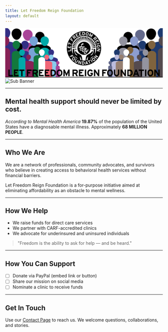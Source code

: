 ```yaml
---
title: Let Freedom Reign Foundation
layout: default
---
```


<div class="hero-container">
  <img id="hero-banner" src="/assets/graphics/hero_banner/lfrf-hero_banner-key.png" alt="LFRF Hero Banner" class="hero-banner" />
</div>


<div class="sub-banner-container">
  <img src="/assets/graphics/sub-banner/lfrf-sub_banner.png" alt="Sub Banner" class="sub-banner" />
</div>

---

## **Mental health support should never be limited by cost.**  
*According to Mental Health America* **19.87%** of the population of the United States have a diagnosable mental illness. Approximately **68 MILLION PEOPLE**.

---

## Who We Are

We are a network of professionals, community advocates, and survivors who believe in creating access to behavioral health services without financial barriers.

Let Freedom Reign Foundation is a for-purpose initiative aimed at eliminating affordability as an obstacle to mental wellness.

---

## How We Help

- We raise funds for direct care services  
- We partner with CARF-accredited clinics  
- We advocate for underinsured and uninsured individuals  

> "Freedom is the ability to ask for help — and be heard."

---

## How You Can Support

- [ ] Donate via PayPal (embed link or button)  
- [ ] Share our mission on social media  
- [ ] Nominate a clinic to receive funds  

---

## Get In Touch

Use our [Contact Page](/lfrf-mock/contact) to reach us. We welcome questions, collaborations, and stories.
